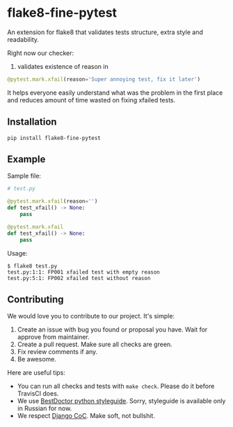 # flake8-fine-pytest

An extension for flake8 that validates tests structure, extra style and readability.

Right now our checker:
1) validates existence of reason in

```python
@pytest.mark.xfail(reason='Super annoying test, fix it later')
```

It helps everyone easily understand what was the problem in the first place
and reduces amount of time wasted on fixing xfailed tests.

## Installation

```terminal
pip install flake8-fine-pytest
```

## Example

Sample file:

```python
# test.py

@pytest.mark.xfail(reason='')
def test_xfail() -> None:
    pass

@pytest.mark.xfail
def test_xfail() -> None:
    pass
```

Usage:

```terminal
$ flake8 test.py
test.py:1:1: FP001 xfailed test with empty reason
test.py:5:1: FP002 xfailed test without reason
```

## Contributing

We would love you to contribute to our project. It's simple:

1. Create an issue with bug you found or proposal you have.
   Wait for approve from maintainer.
1. Create a pull request. Make sure all checks are green.
1. Fix review comments if any.
1. Be awesome.

Here are useful tips:

- You can run all checks and tests with `make check`.
  Please do it before TravisCI does.
- We use [BestDoctor python styleguide](https://github.com/best-doctor/guides/blob/master/guides/python_styleguide.md).
  Sorry, styleguide is available only in Russian for now.
- We respect [Django CoC](https://www.djangoproject.com/conduct/).
  Make soft, not bullshit.